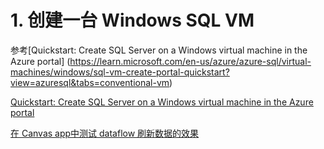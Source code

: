 # 1. 创建一台 Windows SQL VM #
参考[Quickstart: Create SQL Server on a Windows virtual machine in the Azure portal] (https://learn.microsoft.com/en-us/azure/azure-sql/virtual-machines/windows/sql-vm-create-portal-quickstart?view=azuresql&tabs=conventional-vm)

[Quickstart: Create SQL Server on a Windows virtual machine in the Azure portal](https://learn.microsoft.com/en-us/azure/azure-sql/virtual-machines/windows/sql-vm-create-portal-quickstart?view=azuresql&tabs=conventional-vm)

[在 Canvas app中测试 dataflow 刷新数据的效果](https://github.com/ZuoXuangn/PP-dataflow/blob/165cb6ea77fad854dc4b2221fb8474f07502f6b9/%E5%AE%9E%E9%AA%8C%E4%BA%8C%EF%BC%9A%E5%9C%A8%20Canvas%20app%E4%B8%AD%E6%B5%8B%E8%AF%95%20dataflow%20%E5%88%B7%E6%96%B0%E6%95%B0%E6%8D%AE%E7%9A%84%E6%95%88%E6%9E%9C.md)
